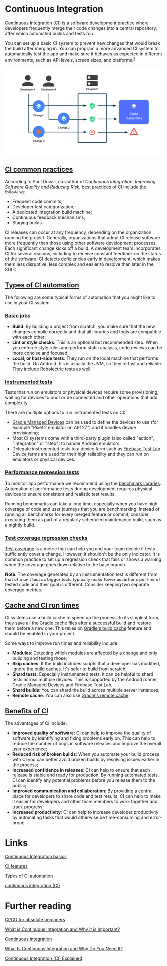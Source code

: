 # Continuous Integration
Continuous Integration (CI) is a software development practice where developers frequently merge their code changes into a central repository, after which automated builds and tests run.

You can set up a basic CI system to prevent new changes that would break the build after merging in. You can program a more advanced CI system to automatically test the app and make sure it behaves as expected in different environments, such as API levels, screen sizes, and platforms.<sup>[1](https://developer.android.com/training/testing/continuous-integration#:~:text=bookmark_border-,Continuous%20Integration,-(CI)%20is%20a)</sup>

![](./res/ci_basics.svg "CI basics")

## [CI common practices](https://www.techtarget.com/searchsoftwarequality/definition/continuous-integration#:~:text=CI-,common%20practices,-According%20to%20Paul)
According to Paul Duvall, co-author of *Continuous Integration: Improving Software Quality and Reducing Risk*, best practices of CI include the following:
- Frequent code commits;
- Developer test categorization;
- A dedicated integration build machine;
- Continuous feedback mechanisms;
- Staging builds.

CI releases can occur at any frequency, depending on the organization running the project. Generally, organizations that adopt CI release software more frequently than those using other software development processes. Each significant change kicks off a build. A development team incorporates CI for several reasons, including to receive constant feedback on the status of the software. CI detects deficiencies early in development, which makes them less disruptive, less complex and easier to resolve than later in the SDLC.

## [Types of CI automation](https://developer.android.com/training/testing/continuous-integration/automation)
The following are some typical forms of automation that you might like to use in your CI system.

### [Basic jobs](https://developer.android.com/training/testing/continuous-integration/automation#basic)
- **Build**: By building a project from scratch, you make sure that the new changes compile correctly and that all libraries and tools are compatible with each other;
- **Lint or style checks**: This is an optional but recommended step. When you enforce style rules and perform static analysis, code reviews can be more concise and focused;
- **Local, or host-side tests**: They run on the local machine that performs the build. On Android this is usually the JVM, so they're fast and reliable. They include Robolectric tests as well.

### [Instrumented tests](https://developer.android.com/training/testing/continuous-integration/automation#instrumented-tests)
Tests that run on emulators or physical devices require some provisioning, waiting for devices to boot or be connected and other operations that add complexity.

There are multiple options to run instrumented tests on CI:
- [Gradle Managed Devices](https://developer.android.com/studio/test/gradle-managed-devices) can be used to define the devices to use (for example "Pixel 2 emulator on API 27") and it handles device provisioning;
- Most CI systems come with a third-party plugin (also called "action", "integration" or "step") to handle Android emulators;
- Delegate instrumented tests to a device farm such as [Firebase Test Lab](https://firebase.google.com/docs/test-lab). Device farms are used for their high reliability and they can run on emulators or physical devices.

### [Performance regression tests](https://developer.android.com/training/testing/continuous-integration/automation#performance-regression)
To monitor app performance we recommend using the [benchmark libraries](https://developer.android.com/topic/performance/benchmarking/benchmarking-overview). Automation of performance tests during development requires physical devices to ensure consistent and realistic test results.

Running benchmarks can take a long time, especially when you have high coverage of code and user journeys that you are benchmarking. Instead of running all benchmarks for every merged feature or commit, consider executing them as part of a regularly scheduled maintenance build, such as a nightly build.

### [Test coverage regression checks](https://developer.android.com/training/testing/continuous-integration/automation#test-coverage)
[Test coverage](https://developer.android.com/studio/test/test-in-android-studio#view_test_coverage) is a metric that can help you and your team decide if tests sufficiently cover a change. However, it shouldn't be the only indicator. It is common practice to set up a regression check that fails or shows a warning when the coverage goes down relative to the base branch.

**Note**. The coverage generated by an instrumentation test is different from that of a unit test as bigger tests typically make fewer assertions per line of tested code and their goal is different. Consider keeping two separate coverage metrics.

## [Cache and CI run times](https://developer.android.com/training/testing/continuous-integration/features#cache)
CI systems use a build cache to speed up the process. In its simplest form, they save all the Gradle cache files after a successful build and restore them before a new one. This relies on [Gradle's build cache](https://docs.gradle.org/current/userguide/build_cache.html) feature and should be enabled in your project.

Some ways to improve run times and reliability include:
- **Modules**: Detecting which modules are affected by a change and only building and testing those;
- **Skip caches**: If the build includes scripts that a developer has modified, ignore the build caches. It's safer to build from scratch;
- **Shard tests**: Especially instrumented tests, it can be helpful to shard tests across multiple devices. This is supported by the Android runner, Gradle Managed Devices and Firebase Test Lab;
- **Shard builds**: You can shard the build across multiple server instances;
- **Remote cache**: You can also use [Gradle's remote cache](https://docs.gradle.org/current/userguide/build_cache.html).

## [Benefits of CI](https://developer.android.com/training/testing/continuous-integration#benefits-ci)
The advantages of CI include:
- **Improved quality of software**: CI can help to improve the quality of software by identifying and fixing problems early on. This can help to reduce the number of bugs in software releases and improve the overall user experience;
- **Reduced risk of broken builds**: When you automate your build process with CI you can better avoid broken builds by resolving issues earlier in the process;
- **Increased confidence in releases**: CI can help to ensure that each release is stable and ready for production. By running automated tests, CI can identify any potential problems before you release them to the public;
- **Improved communication and collaboration**: By providing a central place for developers to share code and test results, CI can help to make it easier for developers and other team members to work together and track progress;
- **Increased productivity**: CI can help to increase developer productivity by automating tasks that would otherwise be time-consuming and error-prone.

# Links
[Continuous Integration basics](https://developer.android.com/training/testing/continuous-integration)

[CI features](https://developer.android.com/training/testing/continuous-integration/features)

[Types of CI automation](https://developer.android.com/training/testing/continuous-integration/automation)

[continuous integration (CI)](https://www.techtarget.com/searchsoftwarequality/definition/continuous-integration)

# Further reading
[CI/CD for absolute beginners](https://medium.com/mop-developers/ci-cd-for-absolute-beginners-1dd37715001)

[What is Continuous Integration and Why it is Important?](https://www.simplilearn.com/tutorials/devops-tutorial/continuous-integration)

[Continuous integration](https://circleci.com/continuous-integration/)

[What Is Continuous Integration and Why Do You Need It?](https://code-maze.com/what-is-continuous-integration/)

[Continuous Integration (CI) Explained](https://semaphoreci.com/continuous-integration)
